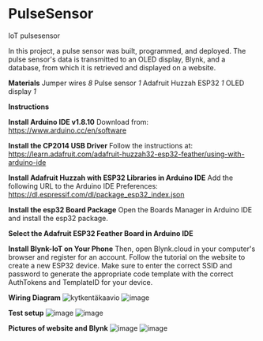 # PulseSensor
IoT pulsesensor

In this project, a pulse sensor was built, programmed, and deployed.
The pulse sensor's data is transmitted to an OLED display, Blynk, and a database, from which it is retrieved and displayed on a website.

**Materials** 
Jumper wires _8_
Pulse sensor _1_
Adafruit Huzzah ESP32 _1_
OLED display    _1_


**Instructions**

**Install Arduino IDE v1.8.10**
Download from: https://www.arduino.cc/en/software

**Install the CP2014 USB Driver**
Follow the instructions at: https://learn.adafruit.com/adafruit-huzzah32-esp32-feather/using-with-arduino-ide

**Install Adafruit Huzzah with ESP32 Libraries in Arduino IDE**
Add the following URL to the Arduino IDE Preferences:
https://dl.espressif.com/dl/package_esp32_index.json

**Install the esp32 Board Package**
Open the Boards Manager in Arduino IDE and install the esp32 package.

**Select the Adafruit ESP32 Feather Board in Arduino IDE**

**Install Blynk-IoT on Your Phone**
Then, open Blynk.cloud in your computer's browser and register for an account. Follow the tutorial on the website to create a new ESP32 device.
Make sure to enter the correct SSID and password to generate the appropriate code template with the correct AuthTokens and TemplateID for your device.

**Wiring Diagram**
![kytkentäkaavio](https://github.com/user-attachments/assets/f7af9247-5b9f-4098-a7af-f66dfa37393d)
![image](https://github.com/user-attachments/assets/1e7bf865-edc1-4401-8366-46c53ee6c321)

**Test setup**
![image](https://github.com/user-attachments/assets/309a96a8-2767-419e-ab25-7f230292a9b9)
![image](https://github.com/user-attachments/assets/677f1d2b-c07c-4a71-9e02-036585676dcd)

**Pictures of website and Blynk**
![image](https://github.com/user-attachments/assets/31e28f62-eee4-496c-a5b1-f8a66d5c3a29)
![image](https://github.com/user-attachments/assets/60daa58a-c570-42d7-8129-a271ecee5152)



